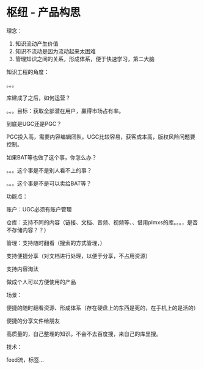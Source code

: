 # 枢纽 - 产品构思

理念：

1. 知识流动产生价值
2. 知识不流动是因为流动起来太困难
3. 管理知识之间的关系，形成体系，便于快速学习，第二大脑



知识工程的角度：

。。。



库建成了之后，如何运营？

。。。目标：获取全部潜在用户，赢得市场占有率。



到底是UGC还是PGC？

​	PGC投入高，需要内容编辑团队。UGC比较容易，获客成本高，版权风险问题要控制。



如果BAT等也做了这个事，你怎么办？

。。。这个事是不是别人看不上的事？

。。。这个事是不是可以卖给BAT等？



功能点：

账户：UGC必须有账户管理

仓库：支持不同的内容（链接、文档、音频、视频等、、借用plmxs的库。。。，是否不存储内容？？）

管理：支持随时翻看（搜索的方式管理，）

支持便捷分享（对文档进行处理，以便于分享，不占用资源）

支持内容淘汰

做成个人可以方便使用的产品



场景：

便捷的随时翻看资源、形成体系（存在硬盘上的东西是死的，在手机上的是活的）

便捷的分享文件给朋友

高质量的，自己整理的知识。不会不去百度搜，来自己的库里搜。



技术：

feed流，标签...

